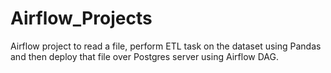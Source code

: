 # Airflow_Projects

Airflow project to read a file, perform ETL task on the dataset using Pandas and then deploy that file over Postgres server using Airflow DAG.
